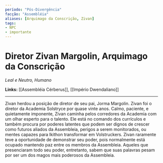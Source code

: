 ```yaml
---
período: "Pós-Divergência"
facção: "Assembléia"
aliases: [Arquimago da Conscrição, Zivan]
tags:
- NPC
- importante
---
```


# **Diretor Zivan Margolin, Arquimago da Conscrição**
*Leal e Neutro, Humano*

**Links:** [[Assembléia Cérberus]], [[Império Dwendaliano]]

---

Zivan herdou a posição de diretor de seu pai, Jorma Margolin. Zivan foi o diretor da Academia Solstryce por quase vinte anos. Calmo, paciente, e quietamente imponente, Zivan caminha pelos corredores da Academia com um olhar esperto para o talento. Ele está no comando dos currículos e também procura por poderes latentes que podem ser dignos de crescer como futuros aliados da Assembleia, perigos a serem monitorados, ou mentes capazes para Ikithon transformar em Volstruckers. Zivan raramente teve a oportunidade de demonstrar seu poder, pois normalmente está ocupado mantendo paz entre os membros da Assembleia. Aqueles que presenciaram todo seu poder, entretanto, sabem que suas palavras pesam por ser um dos magos mais poderosos da Assembleia.
